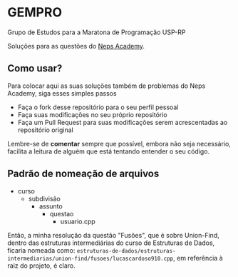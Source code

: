# GEMPRO
Grupo de Estudos para a Maratona de Programação
USP-RP

Soluções para as questões do [Neps Academy](https://neps.academy/br/codcad).

## Como usar?
Para colocar aqui as suas soluções também de problemas do Neps Academy, siga esses simples passos
- Faça o fork desse repositório para o seu perfil pessoal
- Faça suas modificações no seu próprio repositório
- Faça um Pull Request para suas modificações serem acrescentadas ao repositório original

Lembre-se de **comentar** sempre que possível, embora não seja necessário, facilita a leitura de alguém que está tentando entender o seu código.

## Padrão de nomeação de arquivos
- curso
  - subdivisão
    - assunto
      - questao
        - usuario.cpp

Então, a minha resolução da questão "Fusões", que é sobre Union-Find, dentro das estruturas intermediárias do curso de Estruturas de Dados, ficaria nomeada como: `estruturas-de-dados/estruturas-intermediarias/union-find/fusoes/lucascardoso910.cpp`, em referência à raiz do projeto, é claro.

